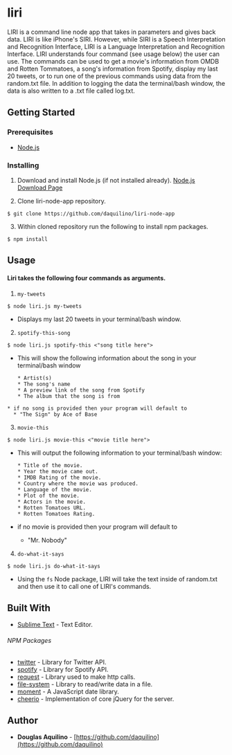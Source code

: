 # liri

 LIRI is a command line node app that takes in parameters and gives back data.  LIRI is like iPhone's SIRI. However, while SIRI is a Speech Interpretation and Recognition Interface, LIRI is a Language Interpretation and Recognition Interface.  LIRI understands four command (see usage below) the user can use.  The commands can be used to get a movie's information from OMDB and Rotten Tommatoes, a song's information from Spotify, display my last 20 tweets, or to run one of the previous commands using data from the random.txt file.   In addition to logging the data the terminal/bash window, the data is also written to a .txt file called log.txt.   

## Getting Started

### Prerequisites

* [Node.js](https://nodejs.org) 


### Installing

1. Download and install Node.js (if not installed already). 
[Node.js Download Page](https://nodejs.org/en/download/)

2. Clone liri-node-app repository. 

```
$ git clone https://github.com/daquilino/liri-node-app
```

3. Within cloned repository run the following to install npm packages.

```
$ npm install
```


## Usage
#### Liri takes the following four commands as arguments.

1. `my-tweets`
 
```
$ node liri.js my-tweets 
```

   * Displays my last 20 tweets in your terminal/bash window.

2. `spotify-this-song` 

```
$ node liri.js spotify-this <"song title here">
```

   * This will show the following information about the song in your terminal/bash window
     
	  ```
      * Artist(s)
      * The song's name
      * A preview link of the song from Spotify
      * The album that the song is from
	  ```
    * if no song is provided then your program will default to
      * "The Sign" by Ace of Base


3. `movie-this`

```
$ node liri.js movie-this <"movie title here">
```
   * This will output the following information to your terminal/bash window:

     ```
     * Title of the movie.
     * Year the movie came out.
     * IMDB Rating of the movie.
     * Country where the movie was produced.
     * Language of the movie.
     * Plot of the movie.
     * Actors in the movie.
     * Rotten Tomatoes URL.
     * Rotten Tomatoes Rating.
     ```
   * if no movie is provided then your program will default to
     * "Mr. Nobody" 	



4. `do-what-it-says`

```
$ node liri.js do-what-it-says
```
   * Using the `fs` Node package, LIRI will take the text inside of random.txt and then use it to call one of LIRI's commands.


## Built With

* [Sublime Text](https://www.sublimetext.com/) - Text Editor.

###### NPM Packages
* [twitter](https://www.npmjs.com/package/twitter) - Library for Twitter API. 
* [spotify](https://www.npmjs.com/package/spotify)	- Library for Spotify API.
* [request](https://www.npmjs.com/package/request)	- Library used to make http calls.
* [file-system](https://www.npmjs.com/package/file-system)	- Library to read/write data in a file.
* [moment](https://www.npmjs.com/package/moment)	- A JavaScript date library.
* [cheerio](https://www.npmjs.com/package/cheerio) - Implementation of core jQuery for the server.



## Author

* **Douglas Aquilino** - [https://github.com/daquilino](https://github.com/daquilino)


